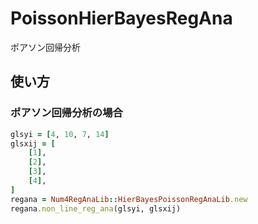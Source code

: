 PoissonHierBayesRegAna
======================
ポアソン回帰分析

## 使い方
### ポアソン回帰分析の場合

```ruby
glsyi = [4, 10, 7, 14]
glsxij = [
    [1],
    [2],
    [3],
    [4],
]
regana = Num4RegAnaLib::HierBayesPoissonRegAnaLib.new
regana.non_line_reg_ana(glsyi, glsxij)
```

